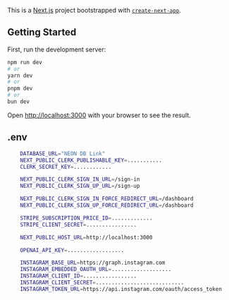 This is a [Next.js](https://nextjs.org) project bootstrapped with [`create-next-app`](https://nextjs.org/docs/app/api-reference/cli/create-next-app).

## Getting Started

First, run the development server:

```bash
npm run dev
# or
yarn dev
# or
pnpm dev
# or
bun dev
```

Open [http://localhost:3000](http://localhost:3000) with your browser to see the result.


## .env


```bash
    DATABASE_URL="NEON DB Link"
    NEXT_PUBLIC_CLERK_PUBLISHABLE_KEY=...........
    CLERK_SECRET_KEY=............

    NEXT_PUBLIC_CLERK_SIGN_IN_URL=/sign-in
    NEXT_PUBLIC_CLERK_SIGN_UP_URL=/sign-up

    NEXT_PUBLIC_CLERK_SIGN_IN_FORCE_REDIRECT_URL=/dashboard
    NEXT_PUBLIC_CLERK_SIGN_UP_FORCE_REDIRECT_URL=/dashboard

    STRIPE_SUBSCRIPTION_PRICE_ID=.............
    STRIPE_CLIENT_SECRET=................

    NEXT_PUBLIC_HOST_URL=http://localhost:3000

    OPENAI_API_KEY=..................

    INSTAGRAM_BASE_URL=https://graph.instagram.com
    INSTAGRAM_EMBEDDED_OAUTH_URL=...................
    INSTAGRAM_CLIENT_ID=.................
    INSTAGRAM_CLIENT_SECRET=............................
    INSTAGRAM_TOKEN_URL=https://api.instagram.com/oauth/access_token

```

